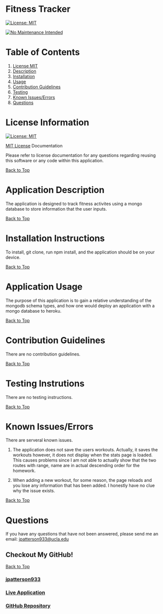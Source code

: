 # Fitness Tracker

[![License: MIT](https://img.shields.io/badge/License-MIT-yellow.svg)](https://opensource.org/licenses/MIT)

[![No Maintenance Intended](http://unmaintained.tech/badge.svg)](http://unmaintained.tech/)

# Table of Contents
1. [License MIT](#license-information)
2. [Description](#application-description)
3. [Installation](#installation-instructions)
4. [Usage](#application-usage)
5. [Contribution Guidelines](#contribution-guidelines)
6. [Testing](#testing-instrutions)
7. [Known Issues/Errors](#known-issues/errors)
8. [Questions](#questions)

# License Information

[![License: MIT](https://img.shields.io/badge/License-MIT-yellow.svg)](https://opensource.org/licenses/MIT)

[MIT License](https://www.mit.edu/~amini/LICENSE.md) Documentation

Please refer to license documentation for any questions regarding reusing 
this software or any code within this application.

[Back to Top](#table-of-contents)

# Application Description

The application is designed to track fitness activites using a mongo database to store information that the user inputs.

[Back to Top](#table-of-contents)

# Installation Instructions

To install, git clone, run npm install, and the application should be on your device.

[Back to Top](#table-of-contents)

# Application Usage

The purpose of this application is to gain a relative understanding of the mongodb schema types, and how one would deploy an application with a mongo database to heroku.

[Back to Top](#table-of-contents)

# Contribution Guidelines

There are no contribution guidelines.

[Back to Top](#table-of-contents)

# Testing Instrutions

There are no testing instructions.

[Back to Top](#table-of-contents)

# Known Issues/Errors

There are serveral known issues. 

1. The application does not save the users workouts. Actually, it saves the workouts however, it does not display when the stats page is loaded. This causes problems since I am not able to actually show that the two routes with range, name are in actual descending order for the homework. 

2.  When adding a new workout, for some reason, the page reloads and you lose any information that has been added. I honestly have no clue why the issue exists.

[Back to Top](#table-of-contents)

# Questions

If you have any questions that have not been answered, please send me an email: jpatterson933@ucla.edu

## Checkout My GitHub!

[Back to Top](#table-of-contents)

### [jpatterson933](https://github.com/jpatterson933)
### [Live Application](https://glacial-retreat-24032.herokuapp.com/)
### [GitHub Repository](https://github.com/jpatterson933/fitfresh-funky)